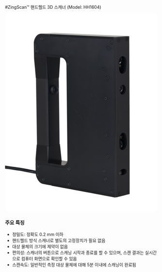 #ZingScan™ 핸드헬드 3D 스캐너 (Model: HH1604)

![ScreenShot](Images/ZingScan.png)

### 주요 특징
* 정밀도: 정확도 0.2 mm 이하
* 핸드헬드 방식 스캐너로 별도의 고정장치가 필요 없음
* 대상 물체의 크기에 제약이 없음
* 편의성: 스캐너의 버튼으로 스캐닝 시작과 종료를 할 수 있으며, 스캔 결과는 실시간으로 컴퓨터 화면으로 확인할 수 있음
* 스캔속도: 일반적인 측정 대상 물체에 대해 5분 이내에 스캐닝이 완료됨
